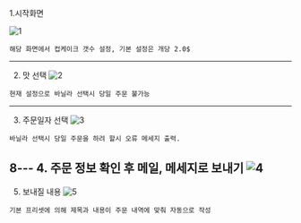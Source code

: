 1.시작화면

![1](https://github.com/elcrity/ktlPP/blob/main/CupCakeAddFunction/1.jpg)
``` 
해당 화면에서 컵케이크 갯수 설정, 기본 설정은 개당 2.0$
```
---
2. 맛 선택
![2](https://github.com/elcrity/ktlPP/blob/main/CupCakeAddFunction/2.jpg)
``` 
현재 설정으로 바닐라 선택시 당일 주문 불가능
```
---
3. 주문일자 선택
![3](https://github.com/elcrity/ktlPP/blob/main/CupCakeAddFunction/3.jpg)
``` 
바닐라 선택시 당일 주문을 하려 할시 오류 메세지 출력.
```
8---
4. 주문 정보 확인 후 메일, 메세지로 보내기
![4](https://github.com/elcrity/ktlPP/blob/main/CupCakeAddFunction/4.jpg)
---
5. 보내질 내용
![5](https://github.com/elcrity/ktlPP/blob/main/CupCakeAddFunction/5.jpg)
``` 
기본 프리셋에 의해 제목과 내용이 주문 내역에 맞춰 자동으로 작성
```
